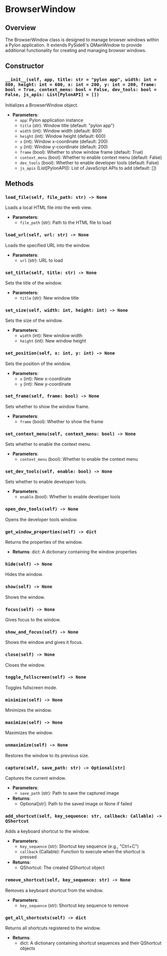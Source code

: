 # BrowserWindow

## Overview

The BrowserWindow class is designed to manage browser windows within a Pylon application. It extends PySide6's QMainWindow to provide additional functionality for creating and managing browser windows.

## Constructor

### `__init__(self, app, title: str = "pylon app", width: int = 800, height: int = 600, x: int = 200, y: int = 200, frame: bool = True, context_menu: bool = False, dev_tools: bool = False, js_apis: List[PylonAPI] = [])`

Initializes a BrowserWindow object.

- **Parameters**:
  - `app`: Pylon application instance
  - `title` (str): Window title (default: "pylon app")
  - `width` (int): Window width (default: 800)
  - `height` (int): Window height (default: 600)
  - `x` (int): Window x-coordinate (default: 200)
  - `y` (int): Window y-coordinate (default: 200)
  - `frame` (bool): Whether to show window frame (default: True)
  - `context_menu` (bool): Whether to enable context menu (default: False)
  - `dev_tools` (bool): Whether to enable developer tools (default: False)
  - `js_apis` (List[PylonAPI]): List of JavaScript APIs to add (default: [])

## Methods

### `load_file(self, file_path: str) -> None`

Loads a local HTML file into the web view.

- **Parameters**:
  - `file_path` (str): Path to the HTML file to load

### `load_url(self, url: str) -> None`

Loads the specified URL into the window.

- **Parameters**:
  - `url` (str): URL to load

### `set_title(self, title: str) -> None`

Sets the title of the window.

- **Parameters**:
  - `title` (str): New window title

### `set_size(self, width: int, height: int) -> None`

Sets the size of the window.

- **Parameters**:
  - `width` (int): New window width
  - `height` (int): New window height

### `set_position(self, x: int, y: int) -> None`

Sets the position of the window.

- **Parameters**:
  - `x` (int): New x-coordinate
  - `y` (int): New y-coordinate

### `set_frame(self, frame: bool) -> None`

Sets whether to show the window frame.

- **Parameters**:
  - `frame` (bool): Whether to show the frame

### `set_context_menu(self, context_menu: bool) -> None`

Sets whether to enable the context menu.

- **Parameters**:
  - `context_menu` (bool): Whether to enable the context menu

### `set_dev_tools(self, enable: bool) -> None`

Sets whether to enable developer tools.

- **Parameters**:
  - `enable` (bool): Whether to enable developer tools

### `open_dev_tools(self) -> None`

Opens the developer tools window.

### `get_window_properties(self) -> dict`

Returns the properties of the window.

- **Returns**: dict: A dictionary containing the window properties

### `hide(self) -> None`

Hides the window.

### `show(self) -> None`

Shows the window.

### `focus(self) -> None`

Gives focus to the window.

### `show_and_focus(self) -> None`

Shows the window and gives it focus.

### `close(self) -> None`

Closes the window.

### `toggle_fullscreen(self) -> None`

Toggles fullscreen mode.

### `minimize(self) -> None`

Minimizes the window.

### `maximize(self) -> None`

Maximizes the window.

### `unmaximize(self) -> None`

Restores the window to its previous size.

### `capture(self, save_path: str) -> Optional[str]`

Captures the current window.

- **Parameters**:
  - `save_path` (str): Path to save the captured image
- **Returns**:
  - Optional[str]: Path to the saved image or None if failed

### `add_shortcut(self, key_sequence: str, callback: Callable) -> QShortcut`

Adds a keyboard shortcut to the window.

- **Parameters**:
  - `key_sequence` (str): Shortcut key sequence (e.g., "Ctrl+C")
  - `callback` (Callable): Function to execute when the shortcut is pressed
- **Returns**:
  - QShortcut: The created QShortcut object

### `remove_shortcut(self, key_sequence: str) -> None`

Removes a keyboard shortcut from the window.

- **Parameters**:
  - `key_sequence` (str): Shortcut key sequence to remove

### `get_all_shortcuts(self) -> dict`

Returns all shortcuts registered to the window.

- **Returns**:
  - dict: A dictionary containing shortcut sequences and their QShortcut objects

